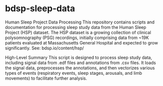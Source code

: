 # bdsp-sleep-data

Human Sleep Project Data Processing
This repository contains scripts and documentation for processing sleep study data from the Human Sleep Project (HSP) dataset. The HSP dataset is a growing collection of clinical polysomnography (PSG) recordings, initially comprising data from ~19K patients evaluated at Massachusetts General Hospital and expected to grow significantly.
See: bdsp.io/content/hsp/

High-Level Summary
This script is designed to process sleep study data, including signal data from .edf files and annotations from .csv files. It loads the signal data, preprocesses the annotations, and then vectorizes various types of events (respiratory events, sleep stages, arousals, and limb movements) to facilitate further analysis.